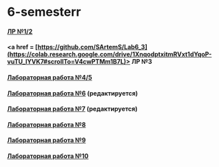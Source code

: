 # 6-semesterr
#### <a href = https://replit.com/@Vermillionsl/LR-12#main.py> ЛР №1/2</a>

#### <a href = [https://github.com/SArtemS/Lab6_3](https://colab.research.google.com/drive/1XnqodptxitmRVxt1dYqoP-vuTU_lYVK7#scrollTo=V4cwPTMm1B7L)> ЛР №3</a>

#### <a href = https://colab.research.google.com/drive/1qIYHEacrMH6VxQvuDL3CPEeKSGLzW_uS?usp> Лабораторная работа №4/5</a>

#### <a href = https://github.com/SArtemS/Lab6_6> Лабораторная работа №6</a> (редактируется)

#### <a href = https://github.com/SArtemS/Lab6_7> Лабораторная работа №7</a> (редактируется)

#### <a href = https://github.com/SArtemS/Lab6_8> Лабораторная работа №8</a>

#### <a href = https://github.com/SArtemS/Lab6_9> Лабораторная работа №9</a>

#### <a href = https://github.com/SArtemS/Lab6_10> Лабораторная работа №10</a>

